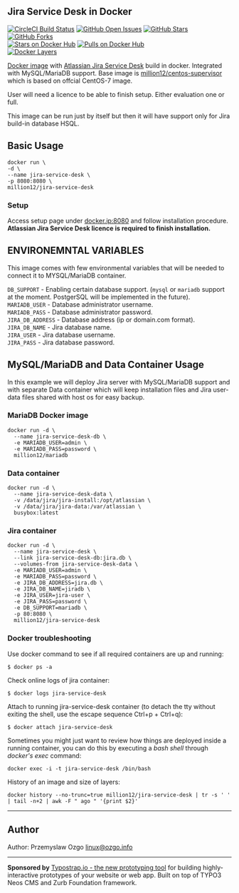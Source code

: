 ## Jira Service Desk in Docker

[![CircleCI Build Status](https://img.shields.io/circleci/project/million12/docker-jira-service-desk/master.svg)](https://circleci.com/gh/millio12/docker-jira-service-desk)
[![GitHub Open Issues](https://img.shields.io/github/issues/million12/docker-jira-service-desk.svg)](https://github.com/million12/docker-jira-service-desk)
[![GitHub Stars](https://img.shields.io/github/stars/million12/docker-jira-service-desk.svg)](https://github.com/million12/docker-jira-service-desk)
[![GitHub Forks](https://img.shields.io/github/forks/million12/docker-jira-service-desk.svg)](https://github.com/million12/docker-jira-service-desk)  
[![Stars on Docker Hub](https://img.shields.io/docker/stars/million12/jira-service-desk.svg)](https://hub.docker.com/r/million12/jira-service-desk)
[![Pulls on Docker Hub](https://img.shields.io/docker/pulls/million12/jira-service-desk.svg)](https://hub.docker.com/r/million12/jira-service-desk)  
[![Docker Layers](https://badge.imagelayers.io/million12/jira-service-desk:latest.svg)](https://hub.docker.com/r/million12/jira-service-desk)

[Docker image](https://hub.docker.com/r/million12/jira-service-desk) with [Atlassian Jira Service Desk](https://www.atlassian.com/software/jira/service-desk) build in docker. Integrated with MySQL/MariaDB support. Base image is [million12/centos-supervisor](https://hub.docker.com/r/million12/centos-supervisor/) which is based on offcial CentOS-7 image.  

User will need a licence to be able to finish setup. Either evaluation one or full.

This image can be run just by itself but then it will have support only for Jira build-in database HSQL.

## Basic Usage

    docker run \
    -d \
    --name jira-service-desk \
    -p 8080:8080 \
    million12/jira-service-desk

### Setup
Access setup page under [docker.ip:8080]() and follow installation procedure.  
**Atlassian Jira Service Desk licence is required to finish installation.**

## ENVIRONEMNTAL VARIABLES
This image comes with few environmental variables that will be needed to connect it to MYSQL/MariaDB container.  

`DB_SUPPORT` - Enabling certain database support. (`mysql` or `mariadb` support at the moment. PostgerSQL will be implemented in the future).  
`MARIADB_USER` - Database administrator username.  
`MARIADB_PASS` - Database administrator password.  
`JIRA_DB_ADDRESS` - Database address (ip or domain.com format).  
`JIRA_DB_NAME` - Jira database name.  
`JIRA_USER` - Jira database username.  
`JIRA_PASS` - Jira database password.  

## MySQL/MariaDB and Data Container Usage
In this example we will deploy Jira server with MySQL/MariaDB support and with separate Data container which will keep installation files and Jira user-data files shared with host os for easy backup.

### MariaDB Docker image
    docker run -d \
      --name jira-service-desk-db \
      -e MARIADB_USER=admin \
      -e MARIADB_PASS=password \
      million12/mariadb

### Data container

    docker run -d \
      --name jira-service-desk-data \
      -v /data/jira/jira-install:/opt/atlassian \
      -v /data/jira/jira-data:/var/atlassian \
      busybox:latest

### Jira container

    docker run -d \
      --name jira-service-desk \
      --link jira-service-desk-db:jira.db \
      --volumes-from jira-service-desk-data \
      -e MARIADB_USER=admin \
      -e MARIADB_PASS=password \
      -e JIRA_DB_ADDRESS=jira.db \
      -e JIRA_DB_NAME=jiradb \
      -e JIRA_USER=jira-user \
      -e JIRA_PASS=password \
      -e DB_SUPPORT=mariadb \
      -p 80:8080 \
      million12/jira-service-desk

### Docker troubleshooting


Use docker command to see if all required containers are up and running:

    $ docker ps -a

Check online logs of jira container:

    $ docker logs jira-service-desk

Attach to running jira-service-desk container (to detach the tty without exiting the shell,
use the escape sequence Ctrl+p + Ctrl+q):

    $ docker attach jira-service-desk

Sometimes you might just want to review how things are deployed inside a running container, you can do this by executing a _bash shell_ through _docker's exec_ command:

    docker exec -i -t jira-service-desk /bin/bash

History of an image and size of layers:

    docker history --no-trunc=true million12/jira-service-desk | tr -s ' ' | tail -n+2 | awk -F " ago " '{print $2}'

---
## Author

Author: Przemyslaw Ozgo [linux@ozgo.info](mailto:linux@ozgo.info)

---

**Sponsored by** [Typostrap.io - the new prototyping tool](http://typostrap.io/) for building highly-interactive prototypes of your website or web app. Built on top of TYPO3 Neos CMS and Zurb Foundation framework.
